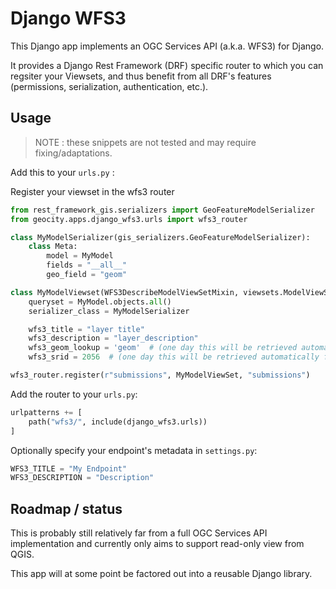 # Django WFS3

This Django app implements an OGC Services API (a.k.a. WFS3) for Django.

It provides a Django Rest Framework (DRF) specific router to which you can
regsiter your Viewsets, and thus benefit from all DRF's features (permissions,
serialization, authentication, etc.).

## Usage

> NOTE : these snippets are not tested and may require fixing/adaptations.

Add this to your `urls.py` :

Register your viewset in the wfs3 router
```python
from rest_framework_gis.serializers import GeoFeatureModelSerializer
from geocity.apps.django_wfs3.urls import wfs3_router

class MyModelSerializer(gis_serializers.GeoFeatureModelSerializer):
    class Meta:
        model = MyModel
        fields = "__all__"
        geo_field = "geom"

class MyModelViewset(WFS3DescribeModelViewSetMixin, viewsets.ModelViewSet):
    queryset = MyModel.objects.all()
    serializer_class = MyModelSerializer

    wfs3_title = "layer title"
    wfs3_description = "layer_description"
    wfs3_geom_lookup = 'geom'  # (one day this will be retrieved automatically from the serializer)
    wfs3_srid = 2056  # (one day this will be retrieved automatically from the DB field)

wfs3_router.register(r"submissions", MyModelViewSet, "submissions")
```

Add the router to your `urls.py`:

```python
urlpatterns += [
    path("wfs3/", include(django_wfs3.urls))
]
```

Optionally specify your endpoint's metadata in `settings.py`:

```python
WFS3_TITLE = "My Endpoint"
WFS3_DESCRIPTION = "Description"
```

## Roadmap / status

This is probably still relatively far from a full OGC Services API implementation and currently only aims to support read-only view from QGIS.

This app will at some point be factored out into a reusable Django library.

